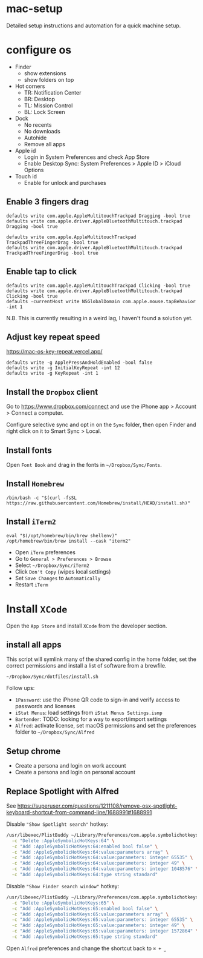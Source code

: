 # mac-setup

Detailed setup instructions and automation for a quick machine setup.

# configure os

* Finder
  * show extensions
  * show folders on top
* Hot corners
  * TR: Notification Center
  * BR: Desktop
  * TL: Mission Control
  * BL: Lock Screen
* Dock
  * No recents
  * No downloads
  * Autohide
  * Remove all apps
* Apple id
  * Login in System Preferences and check App Store
  * Enable Desktop Sync: System Preferences > Apple ID > iCloud Options
* Touch id
  * Enable for unlock and purchases

## Enable 3 fingers drag

```
defaults write com.apple.AppleMultitouchTrackpad Dragging -bool true
defaults write com.apple.driver.AppleBluetoothMultitouch.trackpad Dragging -bool true
```
```
defaults write com.apple.AppleMultitouchTrackpad TrackpadThreeFingerDrag -bool true
defaults write com.apple.driver.AppleBluetoothMultitouch.trackpad TrackpadThreeFingerDrag -bool true
```

## Enable tap to click

```
defaults write com.apple.AppleMultitouchTrackpad Clicking -bool true
defaults write com.apple.driver.AppleBluetoothMultitouch.trackpad Clicking -bool true
defaults -currentHost write NSGlobalDomain com.apple.mouse.tapBehavior -int 1
```

N.B. This is currently resulting in a weird lag, I haven't found a solution yet.

## Adjust key repeat speed

https://mac-os-key-repeat.vercel.app/

```
defaults write -g ApplePressAndHoldEnabled -bool false
defaults write -g InitialKeyRepeat -int 12
defaults write -g KeyRepeat -int 1
```

## Install the `Dropbox` client

Go to https://www.dropbox.com/connect and use the iPhone app > Account > Connect a computer.

Configure selective sync and opt in on the `Sync` folder, then open Finder and right click on it to Smart Sync > Local.

## Install fonts

Open `Font Book` and drag in the fonts in `~/Dropbox/Sync/Fonts`.

## Install `Homebrew`

```
/bin/bash -c "$(curl -fsSL https://raw.githubusercontent.com/Homebrew/install/HEAD/install.sh)"
```

## Install `iTerm2`

```
eval "$(/opt/homebrew/bin/brew shellenv)"
/opt/homebrew/bin/brew install --cask "iterm2"
```

* Open `iTerm` preferences
* Go to `General > Preferences > Browse`
* Select `~/Dropbox/Sync/iTerm2`
* Click `Don't Copy` (wipes local settings)
* Set `Save Changes` to `Automatically`
* Restart `iTerm`

# Install `XCode`

Open the `App Store` and install `XCode` from the developer section.

## install all apps

This script will symlink many of the shared config in the home folder, set the correct permissions and install a list of software from a brewfile.

```
~/Dropbox/Sync/dotfiles/install.sh
```

Follow ups:

* `1Password`: use the iPhone QR code to sign-in and verify access to passwords and licenses
* `iStat Menus`: load settings from `iStat Menus Settings.ismp`
* `Bartender`: TODO: looking for a way to export/import settings
* `Alfred`: activate license, set macOS permissions and set the preferences folder to `~/Dropbox/Sync/Alfred`

## Setup chrome

* Create a persona and login on work account
* Create a persona and login on personal account

## Replace Spotlight with Alfred

See https://superuser.com/questions/1211108/remove-osx-spotlight-keyboard-shortcut-from-command-line/1688991#1688991

Disable `"Show Spotlight search"` hotkey:

```sh
/usr/libexec/PlistBuddy ~/Library/Preferences/com.apple.symbolichotkeys.plist \
  -c "Delete :AppleSymbolicHotKeys:64" \
  -c "Add :AppleSymbolicHotKeys:64:enabled bool false" \
  -c "Add :AppleSymbolicHotKeys:64:value:parameters array" \
  -c "Add :AppleSymbolicHotKeys:64:value:parameters: integer 65535" \
  -c "Add :AppleSymbolicHotKeys:64:value:parameters: integer 49" \
  -c "Add :AppleSymbolicHotKeys:64:value:parameters: integer 1048576" \
  -c "Add :AppleSymbolicHotKeys:64:type string standard"
```

Disable `"Show Finder search window"` hotkey:

```sh
/usr/libexec/PlistBuddy ~/Library/Preferences/com.apple.symbolichotkeys.plist \
  -c "Delete :AppleSymbolicHotKeys:65" \
  -c "Add :AppleSymbolicHotKeys:65:enabled bool false" \
  -c "Add :AppleSymbolicHotKeys:65:value:parameters array" \
  -c "Add :AppleSymbolicHotKeys:65:value:parameters: integer 65535" \
  -c "Add :AppleSymbolicHotKeys:65:value:parameters: integer 49" \
  -c "Add :AppleSymbolicHotKeys:65:value:parameters: integer 1572864" \
  -c "Add :AppleSymbolicHotKeys:65:type string standard"
```

Open `Alfred` preferences and change the shortcut back to `⌘ + ⎵`
